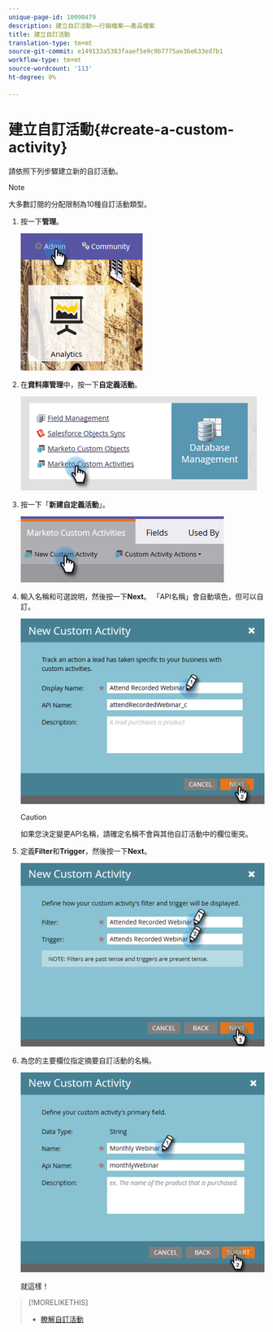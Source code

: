 ```yaml
---
unique-page-id: 10098479
description: 建立自訂活動——行銷檔案——產品檔案
title: 建立自訂活動
translation-type: tm+mt
source-git-commit: e149133a5383faaef5e9c9b7775ae36e633ed7b1
workflow-type: tm+mt
source-wordcount: '113'
ht-degree: 0%

---
```



# 建立自訂活動{#create-a-custom-activity}

請依照下列步驟建立新的自訂活動。

>[!NOTE]
>
>大多數訂閱的分配限制為10種自訂活動類型。

1. 按一下&#x200B;**管理**。

   ![](assets/one.png)

1. 在&#x200B;**資料庫管理**&#x200B;中，按一下&#x200B;**自定義活動**。

   ![](assets/two.png)

1. 按一下「**新建自定義活動**」。

   ![](assets/three.png)

1. 輸入名稱和可選說明，然後按一下&#x200B;**Next**。 「API名稱」會自動填色，但可以自訂。

   ![](assets/four.png)

   >[!CAUTION]
   >
   >如果您決定變更API名稱，請確定名稱不會與其他自訂活動中的欄位衝突。

1. 定義&#x200B;**Filter**&#x200B;和&#x200B;**Trigger**，然後按一下&#x200B;**Next**。

   ![](assets/five.png)

1. 為您的主要欄位指定摘要自訂活動的名稱。

   ![](assets/six.png)

   就這樣！

>[!MORELIKETHIS]
>
>* [瞭解自訂活動](understanding-custom-activities.md)

>



